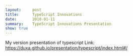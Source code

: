 ```yaml
---
layout:     post
title:      TypeScript Innovations
date:       2018-01-11
summary:    TypeScript Innovations Presentation
show: true
---
```


My version presentation of typescript
Link: <a href="https://duxa.github.io/presentation/typescript/index.html#/">https://duxa.github.io/presentation/typescript/index.html#/</a>